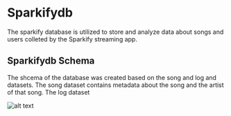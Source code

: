 # Sparkifydb

The sparkify database is utilized to store and analyze data about songs and users colleted by the Sparkify streaming app.

## Sparkifydb Schema

The shcema of the database was created based on the song and log and datasets. The song dataset contains metadata about the song and the artist of that song. The log dataset  

![alt text](/sparkifydb.png)
